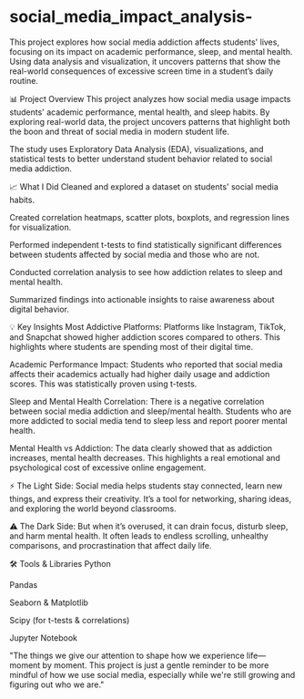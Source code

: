 # social_media_impact_analysis-
This project explores how social media addiction affects students' lives, focusing on its impact on academic performance, sleep, and mental health. Using data analysis and visualization, it uncovers patterns that show the real-world consequences of excessive screen time in a student’s daily routine.

📊 Project Overview
This project analyzes how social media usage impacts students' academic performance, mental health, and sleep habits.
By exploring real-world data, the project uncovers patterns that highlight both the boon and threat of social media in modern student life.

The study uses Exploratory Data Analysis (EDA), visualizations, and statistical tests to better understand student behavior related to social media addiction.

📈 What I Did
Cleaned and explored a dataset on students' social media habits.

Created correlation heatmaps, scatter plots, boxplots, and regression lines for visualization.

Performed independent t-tests to find statistically significant differences between students affected by social media and those who are not.

Conducted correlation analysis to see how addiction relates to sleep and mental health.

Summarized findings into actionable insights to raise awareness about digital behavior.

💡 Key Insights
Most Addictive Platforms:
Platforms like Instagram, TikTok, and Snapchat showed higher addiction scores compared to others. This highlights where students are spending most of their digital time.

Academic Performance Impact:
Students who reported that social media affects their academics actually had higher daily usage and addiction scores. This was statistically proven using t-tests.

Sleep and Mental Health Correlation:
There is a negative correlation between social media addiction and sleep/mental health. Students who are more addicted to social media tend to sleep less and report poorer mental health.

Mental Health vs Addiction:
The data clearly showed that as addiction increases, mental health decreases. This highlights a real emotional and psychological cost of excessive online engagement.

⚡ The Light Side:
Social media helps students stay connected, learn new things, and express their creativity. It’s a tool for networking, sharing ideas, and exploring the world beyond classrooms.

⚠️ The Dark Side:
But when it’s overused, it can drain focus, disturb sleep, and harm mental health. It often leads to endless scrolling, unhealthy comparisons, and procrastination that affect daily life.

🛠️ Tools & Libraries
Python 

Pandas

Seaborn & Matplotlib

Scipy (for t-tests & correlations)

Jupyter Notebook

"The things we give our attention to shape how we experience life—moment by moment. This project is just a gentle reminder to be more mindful of how we use social media, especially while we're still growing and figuring out who we are."

